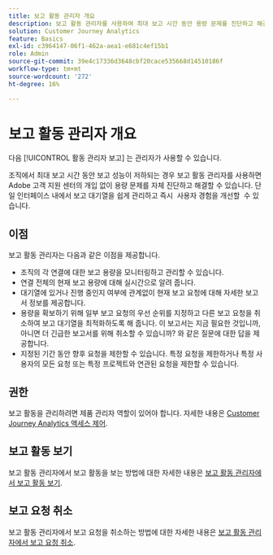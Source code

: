 ```yaml
---
title: 보고 활동 관리자 개요
description: 보고 활동 관리자를 사용하여 최대 보고 시간 동안 용량 문제를 진단하고 해결하는 방법에 대해 알아봅니다.
solution: Customer Journey Analytics
feature: Basics
exl-id: c3964147-06f1-462a-aea1-e681c4ef15b1
role: Admin
source-git-commit: 39e4c17336d3648cbf20cace535668d14510186f
workflow-type: tm+mt
source-wordcount: '272'
ht-degree: 16%

---
```


# 보고 활동 관리자 개요

다음 [!UICONTROL 활동 관리자 보고] 는 관리자가 사용할 수 있습니다.

조직에서 최대 보고 시간 동안 보고 성능이 저하되는 경우 보고 활동 관리자를 사용하면 Adobe 고객 지원 센터의 개입 없이 용량 문제를 자체 진단하고 해결할 수 있습니다. 단일 인터페이스 내에서 보고 대기열을 쉽게 관리하고 즉시 &#x200B; 사용자 경험을 개선할 &#x200B; 수 있습니다.

## 이점

보고 활동 관리자는 다음과 같은 이점을 제공합니다.

* 조직의 각 연결에 대한 보고 용량을 모니터링하고 관리할 수 있습니다.
* 연결 전체의 현재 보고 용량에 대해 실시간으로 알려 줍니다.
* 대기열에 있거나 진행 중인지 여부에 관계없이 현재 보고 요청에 대해 자세한 보고서 정보를 제공합니다.
* 용량을 확보하기 위해 일부 보고 요청의 우선 순위를 지정하고 다른 보고 요청을 취소하여 보고 대기열을 최적화하도록 해 줍니다. 이 보고서는 지금 필요한 것입니까, 아니면 더 긴급한 보고서를 위해 취소할 수 있습니까? 와 같은 질문에 대한 답을 제공합니다.
* 지정된 기간 동안 향후 요청을 제한할 수 있습니다. 특정 요청을 제한하거나 특정 사용자의 모든 요청 또는 특정 프로젝트와 연관된 요청을 제한할 수 있습니다.

## 권한

<!-- update for CJA -->

보고 활동을 관리하려면 제품 관리자 역할이 있어야 합니다. 자세한 내용은 [Customer Journey Analytics 액세스 제어](/help/technotes/access-control.md).

## 보고 활동 보기

보고 활동 관리자에서 보고 활동을 보는 방법에 대한 자세한 내용은 [보고 활동 관리자에서 보고 활동 보기](/help/reporting-activity-manager/reporting-activity.md).

## 보고 요청 취소

보고 활동 관리자에서 보고 요청을 취소하는 방법에 대한 자세한 내용은 [보고 활동 관리자에서 보고 요청 취소](/help/reporting-activity-manager/reporting-activity-cancel-requests.md).
